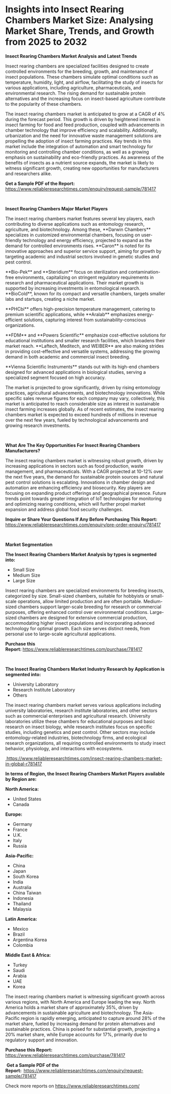<p><h1>Insights into Insect Rearing Chambers Market Size: Analysing Market Share, Trends, and Growth from 2025 to 2032</h1></p><p><strong>Insect Rearing Chambers Market Analysis and Latest Trends</strong></p>
<p><p>Insect rearing chambers are specialized facilities designed to create controlled environments for the breeding, growth, and maintenance of insect populations. These chambers simulate optimal conditions such as temperature, humidity, light, and airflow, facilitating the study of insects for various applications, including agriculture, pharmaceuticals, and environmental research. The rising demand for sustainable protein alternatives and the increasing focus on insect-based agriculture contribute to the popularity of these chambers.</p><p>The insect rearing chambers market is anticipated to grow at a CAGR of 4% during the forecast period. This growth is driven by heightened interest in insect farming for food and feed production, coupled with advancements in chamber technology that improve efficiency and scalability. Additionally, urbanization and the need for innovative waste management solutions are propelling the adoption of insect farming practices. Key trends in this market include the integration of automation and smart technology for monitoring and controlling chamber conditions, as well as a growing emphasis on sustainability and eco-friendly practices. As awareness of the benefits of insects as a nutrient source expands, the market is likely to witness significant growth, creating new opportunities for manufacturers and researchers alike.</p></p>
<p><strong>Get a Sample PDF of the Report:&nbsp;</strong> <a href="https://www.reliableresearchtimes.com/enquiry/request-sample/781417?utm_campaign=2277&utm_medium=2&utm_source=Github&utm_content=ia&utm_term=19022025&utm_id=insect-rearing-chambers">https://www.reliableresearchtimes.com/enquiry/request-sample/781417</a></p>
<p>&nbsp;</p>
<p><strong>Insect Rearing Chambers Major Market Players</strong></p>
<p><p>The insect rearing chambers market features several key players, each contributing to diverse applications such as entomology research, agriculture, and biotechnology. Among these, **Darwin Chambers** specializes in customized environmental chambers, focusing on user-friendly technology and energy efficiency, projected to expand as the demand for controlled environments rises. **Caron** is noted for its innovative approaches and superior service support, aiming for growth by targeting academic and industrial sectors involved in genetic studies and pest control.</p><p>**Bio-Pek** and **Steridium** focus on sterilization and contamination-free environments, capitalizing on stringent regulatory requirements in research and pharmaceutical applications. Their market growth is supported by increasing investments in entomological research. **BioCold**, known for its compact and versatile chambers, targets smaller labs and startups, creating a niche market. </p><p>**PHCbi** offers high-precision temperature management, catering to premium scientific applications, while **Aralab** emphasizes energy-efficient solutions, capturing interest from sustainability-conscious organizations.</p><p>**FDM** and **Powers Scientific** emphasize cost-effective solutions for educational institutions and smaller research facilities, which broadens their market reach. **Laftech, Meditech, and WEIBER** are also making strides in providing cost-effective and versatile systems, addressing the growing demand in both academic and commercial insect breeding.</p><p>**Vienna Scientific Instruments** stands out with its high-end chambers designed for advanced applications in biological studies, serving a specialized segment focused on high accuracy.</p><p>The market is projected to grow significantly, driven by rising entomology practices, agricultural advancements, and biotechnology innovations. While specific sales revenue figures for each company may vary, collectively, this market is anticipated to reach considerable size as interest in sustainable insect farming increases globally. As of recent estimates, the insect rearing chambers market is expected to exceed hundreds of millions in revenue over the next few years, fueled by technological advancements and growing research investments.</p></p>
<p>&nbsp;</p>
<p><strong>What Are The Key Opportunities For Insect Rearing Chambers Manufacturers?</strong></p>
<p><p>The insect rearing chambers market is witnessing robust growth, driven by increasing applications in sectors such as food production, waste management, and pharmaceuticals. With a CAGR projected at 10-12% over the next five years, the demand for sustainable protein sources and natural pest control solutions is escalating. Innovations in chamber design and automation are enhancing efficiency and biosecurity. Key players are focusing on expanding product offerings and geographical presence. Future trends point towards greater integration of IoT technologies for monitoring and optimizing rearing conditions, which will further propel market expansion and address global food security challenges.</p></p>
<p><strong>Inquire or Share Your Questions If Any Before Purchasing This Report:</strong> <a href="https://www.reliableresearchtimes.com/enquiry/pre-order-enquiry/781417?utm_campaign=2277&utm_medium=2&utm_source=Github&utm_content=ia&utm_term=19022025&utm_id=insect-rearing-chambers">https://www.reliableresearchtimes.com/enquiry/pre-order-enquiry/781417</a></p>
<p>&nbsp;</p>
<p><strong>Market Segmentation</strong></p>
<p><strong>The Insect Rearing Chambers Market Analysis by types is segmented into:</strong></p>
<p><ul><li>Small Size</li><li>Medium Size</li><li>Large Size</li></ul></p>
<p><p>Insect rearing chambers are specialized environments for breeding insects, categorized by size. Small-sized chambers, suitable for hobbyists or small-scale operations, allow limited production and are often portable. Medium-sized chambers support larger-scale breeding for research or commercial purposes, offering enhanced control over environmental conditions. Large-sized chambers are designed for extensive commercial production, accommodating higher insect populations and incorporating advanced technology for optimal growth. Each size serves distinct needs, from personal use to large-scale agricultural applications.</p></p>
<p><strong>Purchase this Report:&nbsp;</strong><a href="https://www.reliableresearchtimes.com/purchase/781417?utm_campaign=2277&utm_medium=2&utm_source=Github&utm_content=ia&utm_term=19022025&utm_id=insect-rearing-chambers">https://www.reliableresearchtimes.com/purchase/781417</a></p>
<p>&nbsp;</p>
<p><strong>The Insect Rearing Chambers Market Industry Research by Application is segmented into:</strong></p>
<p><ul><li>University Laboratory</li><li>Research Institute Laboratory</li><li>Others</li></ul></p>
<p><p>The insect rearing chambers market serves various applications including university laboratories, research institute laboratories, and other sectors such as commercial enterprises and agricultural research. University laboratories utilize these chambers for educational purposes and basic research on insect biology, while research institutes focus on specific studies, including genetics and pest control. Other sectors may include entomology-related industries, biotechnology firms, and ecological research organizations, all requiring controlled environments to study insect behavior, physiology, and interactions with ecosystems.</p></p>
<p><a href="https://www.reliableresearchtimes.com/insect-rearing-chambers-market-in-global-r781417?utm_campaign=2277&utm_medium=2&utm_source=Github&utm_content=ia&utm_term=19022025&utm_id=insect-rearing-chambers">&nbsp;https://www.reliableresearchtimes.com/insect-rearing-chambers-market-in-global-r781417</a></p>
<p><strong>In terms of Region, the Insect Rearing Chambers Market Players available by Region are:</strong></p>
<p>
    <p> <strong> North America: </strong>
        <ul>
            <li>United States</li>
            <li>Canada</li>
        </ul>
        </p> 
    <p> <strong> Europe: </strong>
        <ul>
            <li>Germany</li>
            <li>France</li>
            <li>U.K.</li>
            <li>Italy</li>
            <li>Russia</li>
        </ul>
        </p> 
    <p> <strong> Asia-Pacific: </strong>
        <ul>
            <li>China</li>
            <li>Japan</li>
            <li>South Korea</li>
            <li>India</li>
            <li>Australia</li>
            <li>China Taiwan</li>
            <li>Indonesia</li>
            <li>Thailand</li>
            <li>Malaysia</li>
        </ul>
        </p> 
    <p> <strong> Latin America: </strong>
        <ul>
            <li>Mexico</li>
            <li>Brazil</li>
            <li>Argentina Korea</li>
            <li>Colombia</li>
        </ul>
        </p> 
    <p> <strong> Middle East & Africa: </strong>
        <ul>
            <li>Turkey</li>
            <li>Saudi</li>
            <li>Arabia</li>
            <li>UAE</li>
            <li>Korea</li>
        </ul>
    </p>
    </p>
<p><p>The insect rearing chambers market is witnessing significant growth across various regions, with North America and Europe leading the way. North America holds a market share of approximately 35%, driven by advancements in sustainable agriculture and biotechnology. The Asia-Pacific region is rapidly emerging, anticipated to capture around 28% of the market share, fueled by increasing demand for protein alternatives and sustainable practices. China is poised for substantial growth, projecting a 20% market share, while Europe accounts for 17%, primarily due to regulatory support and innovation.</p></p>
<p><strong>Purchase this Report: </strong><a href="https://www.reliableresearchtimes.com/purchase/781417?utm_campaign=2277&utm_medium=2&utm_source=Github&utm_content=ia&utm_term=19022025&utm_id=insect-rearing-chambers">https://www.reliableresearchtimes.com/purchase/781417</a></p>
<p>&nbsp;<strong>Get a Sample PDF of the Report:&nbsp;&nbsp;</strong><a href="https://www.reliableresearchtimes.com/enquiry/request-sample/781417?utm_campaign=2277&utm_medium=2&utm_source=Github&utm_content=ia&utm_term=19022025&utm_id=insect-rearing-chambers">https://www.reliableresearchtimes.com/enquiry/request-sample/781417</a></p>
<p><strong></strong></p>
<p>Check more reports on <a href="https://www.reliableresearchtimes.com/?utm_campaign=2277&utm_medium=2&utm_source=Github&utm_content=ia&utm_term=19022025&utm_id=insect-rearing-chambers">https://www.reliableresearchtimes.com/</a></p>